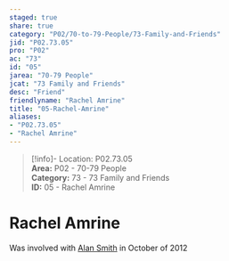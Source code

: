 ```yaml
---  
staged: true  
share: true  
category: "P02/70-to-79-People/73-Family-and-Friends"  
jid: "P02.73.05"  
pro: "P02"  
ac: "73"  
id: "05"  
jarea: "70-79 People"  
jcat: "73 Family and Friends"  
desc: "Friend"  
friendlyname: "Rachel Amrine"  
title: "05-Rachel-Amrine"  
aliases:   
- "P02.73.05"  
- "Rachel Amrine"  
---  
```

>[!info]- Location: P02.73.05  
>**Area:** P02 - 70-79 People  
>**Category:** 73 - 73 Family and Friends  
>**ID:** 05 - Rachel Amrine  
  
# Rachel Amrine  
  
  
Was involved with [Alan Smith](../72-Suspects-and-People-of-Interest/02-Alan-Smith.md) in October of 2012  
